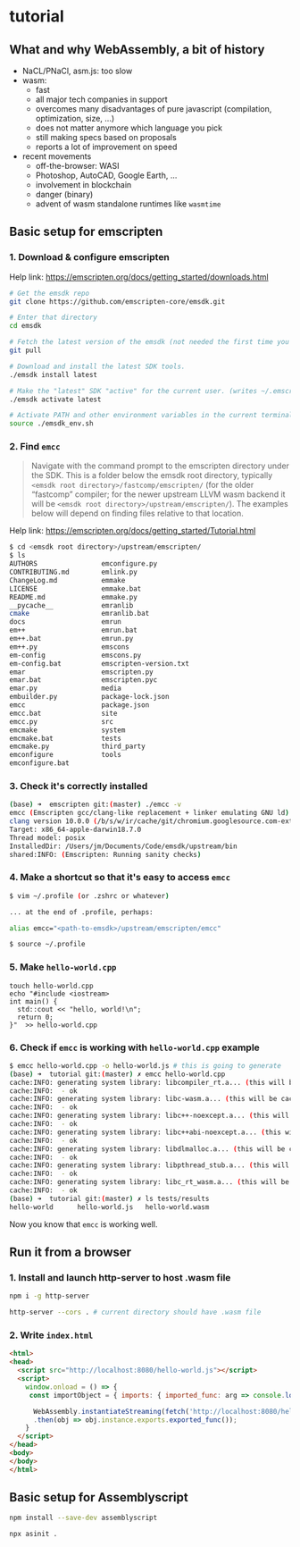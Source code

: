 # tutorial

## What and why WebAssembly, a bit of history
- NaCL/PNaCl, asm.js: too slow
- wasm: 
  - fast 
  - all major tech companies in support
  - overcomes many disadvantages of pure javascript (compilation, optimization, size, ...)
  - does not matter anymore which language you pick
  - still making specs based on proposals
  - reports a lot of improvement on speed
- recent movements
  - off-the-browser: WASI
  - Photoshop, AutoCAD, Google Earth, ...
  - involvement in blockchain
  - danger (binary)
  - advent of wasm standalone runtimes like `wasmtime`

## Basic setup for **emscripten**
### 1. Download & configure emscripten

Help link: https://emscripten.org/docs/getting_started/downloads.html
```bash
# Get the emsdk repo
git clone https://github.com/emscripten-core/emsdk.git

# Enter that directory
cd emsdk

# Fetch the latest version of the emsdk (not needed the first time you clone)
git pull

# Download and install the latest SDK tools.
./emsdk install latest

# Make the "latest" SDK "active" for the current user. (writes ~/.emscripten file)
./emsdk activate latest

# Activate PATH and other environment variables in the current terminal
source ./emsdk_env.sh
```

### 2. Find `emcc` 
> Navigate with the command prompt to the emscripten directory under the SDK. This is a folder below the emsdk root directory, typically `<emsdk root directory>/fastcomp/emscripten/` (for the older “fastcomp” compiler; for the newer upstream LLVM wasm backend it will be `<emsdk root directory>/upstream/emscripten/`). The examples below will depend on finding files relative to that location.

Help link: https://emscripten.org/docs/getting_started/Tutorial.html

```bash
$ cd <emsdk root directory>/upstream/emscripten/
$ ls
AUTHORS                emconfigure.py
CONTRIBUTING.md        emlink.py
ChangeLog.md           emmake
LICENSE                emmake.bat
README.md              emmake.py
__pycache__            emranlib
cmake                  emranlib.bat
docs                   emrun
em++                   emrun.bat
em++.bat               emrun.py
em++.py                emscons
em-config              emscons.py
em-config.bat          emscripten-version.txt
emar                   emscripten.py
emar.bat               emscripten.pyc
emar.py                media
embuilder.py           package-lock.json
emcc                   package.json
emcc.bat               site
emcc.py                src
emcmake                system
emcmake.bat            tests
emcmake.py             third_party
emconfigure            tools
emconfigure.bat
```

### 3. Check it's correctly installed

```bash
(base) ➜  emscripten git:(master) ./emcc -v
emcc (Emscripten gcc/clang-like replacement + linker emulating GNU ld) 1.39.0
clang version 10.0.0 (/b/s/w/ir/cache/git/chromium.googlesource.com-external-github.com-llvm-llvm--project e44524736c4a97ae4fb37193e58647f838f6d36a)
Target: x86_64-apple-darwin18.7.0
Thread model: posix
InstalledDir: /Users/jm/Documents/Code/emsdk/upstream/bin
shared:INFO: (Emscripten: Running sanity checks)
```

### 4. Make a shortcut so that it's easy to access `emcc`

```bash
$ vim ~/.profile (or .zshrc or whatever)

... at the end of .profile, perhaps:

alias emcc="<path-to-emsdk>/upstream/emscripten/emcc"

$ source ~/.profile
```

### 5. Make `hello-world.cpp`

```
touch hello-world.cpp
echo "#include <iostream>
int main() {
  std::cout << "hello, world!\n";
  return 0;
}"  >> hello-world.cpp
```

### 6. Check if `emcc` is working with `hello-world.cpp` example

```bash
$ emcc hello-world.cpp -o hello-world.js # this is going to generate 
(base) ➜  tutorial git:(master) ✗ emcc hello-world.cpp
cache:INFO: generating system library: libcompiler_rt.a... (this will be cached in "/Users/jm/.emscripten_cache/wasm-obj/libcompiler_rt.a" for subsequent builds)
cache:INFO:  - ok
cache:INFO: generating system library: libc-wasm.a... (this will be cached in "/Users/jm/.emscripten_cache/wasm-obj/libc-wasm.a" for subsequent builds)
cache:INFO:  - ok
cache:INFO: generating system library: libc++-noexcept.a... (this will be cached in "/Users/jm/.emscripten_cache/wasm-obj/libc++-noexcept.a" for subsequent builds)
cache:INFO:  - ok
cache:INFO: generating system library: libc++abi-noexcept.a... (this will be cached in "/Users/jm/.emscripten_cache/wasm-obj/libc++abi-noexcept.a" for subsequent builds)
cache:INFO:  - ok
cache:INFO: generating system library: libdlmalloc.a... (this will be cached in "/Users/jm/.emscripten_cache/wasm-obj/libdlmalloc.a" for subsequent builds)
cache:INFO:  - ok
cache:INFO: generating system library: libpthread_stub.a... (this will be cached in "/Users/jm/.emscripten_cache/wasm-obj/libpthread_stub.a" for subsequent builds)
cache:INFO:  - ok
cache:INFO: generating system library: libc_rt_wasm.a... (this will be cached in "/Users/jm/.emscripten_cache/wasm-obj/libc_rt_wasm.a" for subsequent builds)
cache:INFO:  - ok
(base) ➜  tutorial git:(master) ✗ ls tests/results
hello-world      hello-world.js   hello-world.wasm
```

Now you know that `emcc` is working well. 

## Run it from a browser
### 1. Install and launch http-server to host .wasm file

```bash
npm i -g http-server

http-server --cors . # current directory should have .wasm file
```

### 2. Write `index.html`

```html
<html>
<head>
  <script src="http://localhost:8080/hello-world.js"></script>
  <script>
    window.onload = () => {
     const importObject = { imports: { imported_func: arg => console.log(arg) } };

      WebAssembly.instantiateStreaming(fetch('http://localhost:8080/hello-world.wasm'), importObject)
      .then(obj => obj.instance.exports.exported_func());
    }
  </script>
</head>
<body>
</body>
</html>
```

## Basic setup for Assemblyscript

```bash
npm install --save-dev assemblyscript

npx asinit .
```
